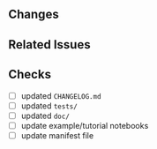 ## Changes

<!--
Describe changes in this PR
-->

## Related Issues

<!--
List related issues and closing issues here
-->

## Checks

- [ ] updated `CHANGELOG.md`
- [ ] updated `tests/`
- [ ] updated `doc/`
- [ ] update example/tutorial notebooks
- [ ] update manifest file
